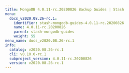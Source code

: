 ```yaml
---
title: MongoDB 4.0.11-rc.20200826 Backup Guides | Stash
menu:
  docs_v2020.08.26-rc.1:
    identifier: stash-mongodb-guides-4.0.11-rc.20200826
    name: 4.0.11-rc.20200826
    parent: stash-mongodb-guides
    weight: 55
menu_name: docs_v2020.08.26-rc.1
info:
  catalog: v2020.08.26-rc.1
  cli: v0.10.0-rc.1
  subproject_version: 4.0.11-rc.20200826
  version: v2020.08.26-rc.1
---
```


